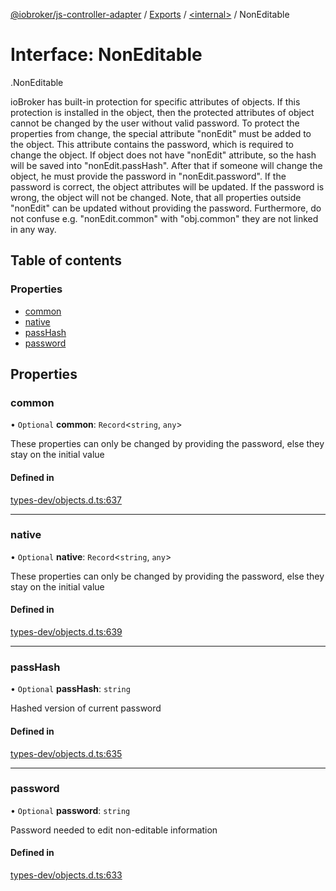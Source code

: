 [@iobroker/js-controller-adapter](../README.md) / [Exports](../modules.md) / [<internal\>](../modules/internal_.md) / NonEditable

# Interface: NonEditable

[<internal>](../modules/internal_.md).NonEditable

ioBroker has built-in protection for specific attributes of objects. If this protection is installed in the object, then the protected attributes of object cannot be changed by the user without valid password.
To protect the properties from change, the special attribute "nonEdit" must be added to the object. This attribute contains the password, which is required to change the object.
If object does not have "nonEdit" attribute, so the hash will be saved into "nonEdit.passHash". After that if someone will change the object, he must provide the password in "nonEdit.password".
If the password is correct, the object attributes will be updated. If the password is wrong, the object will not be changed.
Note, that all properties outside "nonEdit" can be updated without providing the password. Furthermore, do not confuse e.g. "nonEdit.common" with "obj.common" they are not linked in any way.

## Table of contents

### Properties

- [common](internal_.NonEditable.md#common)
- [native](internal_.NonEditable.md#native)
- [passHash](internal_.NonEditable.md#passhash)
- [password](internal_.NonEditable.md#password)

## Properties

### common

• `Optional` **common**: `Record`<`string`, `any`\>

These properties can only be changed by providing the password, else they stay on the initial value

#### Defined in

[types-dev/objects.d.ts:637](https://github.com/ioBroker/ioBroker.js-controller/blob/af5992c0/packages/types-dev/objects.d.ts#L637)

___

### native

• `Optional` **native**: `Record`<`string`, `any`\>

These properties can only be changed by providing the password, else they stay on the initial value

#### Defined in

[types-dev/objects.d.ts:639](https://github.com/ioBroker/ioBroker.js-controller/blob/af5992c0/packages/types-dev/objects.d.ts#L639)

___

### passHash

• `Optional` **passHash**: `string`

Hashed version of current password

#### Defined in

[types-dev/objects.d.ts:635](https://github.com/ioBroker/ioBroker.js-controller/blob/af5992c0/packages/types-dev/objects.d.ts#L635)

___

### password

• `Optional` **password**: `string`

Password needed to edit non-editable information

#### Defined in

[types-dev/objects.d.ts:633](https://github.com/ioBroker/ioBroker.js-controller/blob/af5992c0/packages/types-dev/objects.d.ts#L633)
